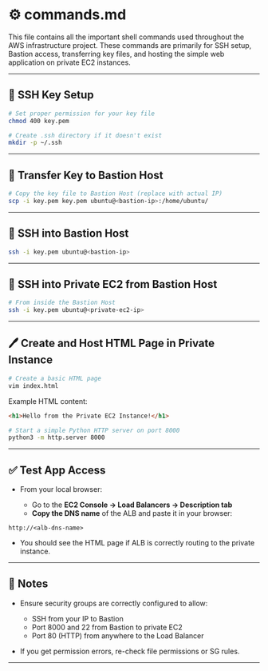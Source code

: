 # ⚙️ commands.md

This file contains all the important shell commands used throughout the AWS infrastructure project. These commands are primarily for SSH setup, Bastion access, transferring key files, and hosting the simple web application on private EC2 instances.

---

## 🔐 SSH Key Setup

```bash
# Set proper permission for your key file
chmod 400 key.pem

# Create .ssh directory if it doesn't exist
mkdir -p ~/.ssh
```

---

## 🚁 Transfer Key to Bastion Host

```bash
# Copy the key file to Bastion Host (replace with actual IP)
scp -i key.pem key.pem ubuntu@<bastion-ip>:/home/ubuntu/
```

---

## 🔌 SSH into Bastion Host

```bash
ssh -i key.pem ubuntu@<bastion-ip>
```

---

## 🤑 SSH into Private EC2 from Bastion Host

```bash
# From inside the Bastion Host
ssh -i key.pem ubuntu@<private-ec2-ip>
```

---

## 🖊️ Create and Host HTML Page in Private Instance

```bash
# Create a basic HTML page
vim index.html
```

Example HTML content:

```html
<h1>Hello from the Private EC2 Instance!</h1>
```

```bash
# Start a simple Python HTTP server on port 8000
python3 -m http.server 8000
```

---

## ✅ Test App Access

* From your local browser:

  * Go to the **EC2 Console → Load Balancers → Description tab**
  * **Copy the DNS name** of the ALB and paste it in your browser:

```text
http://<alb-dns-name>
```

* You should see the HTML page if ALB is correctly routing to the private instance.

---

## 📃 Notes

* Ensure security groups are correctly configured to allow:

  * SSH from your IP to Bastion
  * Port 8000 and 22 from Bastion to private EC2
  * Port 80 (HTTP) from anywhere to the Load Balancer

* If you get permission errors, re-check file permissions or SG rules.

---